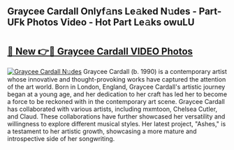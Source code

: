 ## Graycee Cardall Onlyf𝚊ns Le𝚊ked N𝚞des - Part-UFk Photos Video - Hot Part Le𝚊ks owuLU

# <h2><a href="http://ab42269.deff.icu/?id=Graycee+Cardall">🔗 New 👉🔴 Graycee Cardall VIDEO Photos</a></h2>

[![Graycee Cardall N𝚞des](https://i.imgur.com/rIISA9y.gif)](http://ab42269.deff.icu/?id=Graycee+Cardall)
Graycee Cardall (b. 1990) is a contemporary artist whose innovative and thought-provoking works have captured the attention of the art world. Born in London, England, Graycee Cardall's artistic journey began at a young age, and her dedication to her craft has led her to become a force to be reckoned with in the contemporary art scene. Graycee Cardall has collaborated with various artists, including mxmtoon, Chelsea Cutler, and Claud. These collaborations have further showcased her versatility and willingness to explore different musical styles. Her latest project, "Ashes," is a testament to her artistic growth, showcasing a more mature and introspective side of her songwriting.
